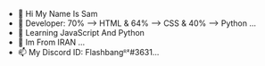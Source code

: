 - 👋 Hi My Name Is Sam
- 👀 Developer: 70% --> HTML & 64% --> CSS & 40% --> Python ...
- 🌱 Learning JavaScript And Python
- 💞️ Im From IRAN ...
- 📫  My Discord ID: Flashbangᴿᶻ#3631...
